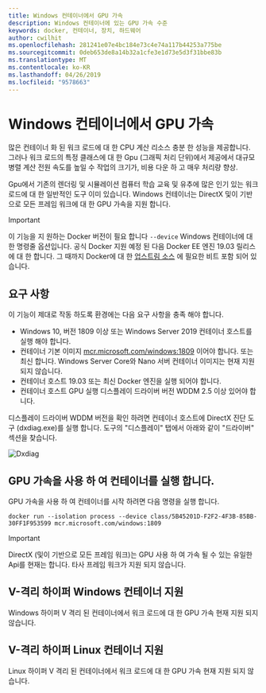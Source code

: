 ```yaml
---
title: Windows 컨테이너에서 GPU 가속
description: Windows 컨테이너에 있는 GPU 가속 수준
keywords: docker, 컨테이너, 장치, 하드웨어
author: cwilhit
ms.openlocfilehash: 281241e07e4bc184e73c4e74a117b44253a775be
ms.sourcegitcommit: 0deb653de8a14b32a1cfe3e1d73e5d3f31bbe83b
ms.translationtype: MT
ms.contentlocale: ko-KR
ms.lasthandoff: 04/26/2019
ms.locfileid: "9578663"
---
```

# <a name="gpu-acceleration-in-windows-containers"></a>Windows 컨테이너에서 GPU 가속

많은 컨테이너 화 된 워크 로드에 대 한 CPU 계산 리소스 충분 한 성능을 제공합니다. 그러나 워크 로드의 특정 클래스에 대 한 Gpu (그래픽 처리 단위)에서 제공에서 대규모 병렬 계산 전원 속도를 높일 수 작업의 크기가, 비용 다운 하 고 매우 처리량 향상.

Gpu에서 기존의 렌더링 및 시뮬레이션 컴퓨터 학습 교육 및 유추에 많은 인기 있는 워크 로드에 대 한 일반적인 도구 이미 있습니다. Windows 컨테이너는 DirectX 및이 기반으로 모든 프레임 워크에 대 한 GPU 가속을 지원 합니다.

> [!IMPORTANT]
> 이 기능을 지 원하는 Docker 버전이 필요 합니다 `--device` Windows 컨테이너에 대 한 명령줄 옵션입니다. 공식 Docker 지원 예정 된 다음 Docker EE 엔진 19.03 릴리스에 대 한 합니다. 그 때까지 Docker에 대 한 [업스트림 소스](https://master.dockerproject.org/) 에 필요한 비트 포함 되어 있습니다.

## <a name="requirements"></a>요구 사항

이 기능이 제대로 작동 하도록 환경에는 다음 요구 사항을 충족 해야 합니다.

- Windows 10, 버전 1809 이상 또는 Windows Server 2019 컨테이너 호스트를 실행 해야 합니다.
- 컨테이너 기본 이미지 [mcr.microsoft.com/windows:1809](https://hub.docker.com/_/microsoft-windowsfamily-windows) 이어야 합니다. 또는 최신 합니다. Windows Server Core와 Nano 서버 컨테이너 이미지는 현재 지원 되지 않습니다.
- 컨테이너 호스트 19.03 또는 최신 Docker 엔진을 실행 되어야 합니다.
- 컨테이너 호스트 GPU 실행 디스플레이 드라이버 버전 WDDM 2.5 이상 있어야 합니다.

디스플레이 드라이버 WDDM 버전을 확인 하려면 컨테이너 호스트에 DirectX 진단 도구 (dxdiag.exe)를 실행 합니다. 도구의 "디스플레이" 탭에서 아래와 같이 "드라이버" 섹션을 찾습니다.

![Dxdiag](media/dxdiag.png)

## <a name="run-a-container-with-gpu-acceleration"></a>GPU 가속을 사용 하 여 컨테이너를 실행 합니다.

GPU 가속을 사용 하 여 컨테이너를 시작 하려면 다음 명령을 실행 합니다.

```shell
docker run --isolation process --device class/5B45201D-F2F2-4F3B-85BB-30FF1F953599 mcr.microsoft.com/windows:1809
```

> [!IMPORTANT]
> DirectX (및이 기반으로 모든 프레임 워크)는 GPU 사용 하 여 가속 될 수 있는 유일한 Api를 현재는 합니다. 타사 프레임 워크가 지원 되지 않습니다.

## <a name="hyper-v-isolated-windows-container-support"></a>V-격리 하이퍼 Windows 컨테이너 지원

Windows 하이퍼 V 격리 된 컨테이너에서 워크 로드에 대 한 GPU 가속 현재 지원 되지 않습니다.

## <a name="hyper-v-isolated-linux-container-support"></a>V-격리 하이퍼 Linux 컨테이너 지원

Linux 하이퍼 V 격리 된 컨테이너에서 워크 로드에 대 한 GPU 가속 현재 지원 되지 않습니다.
